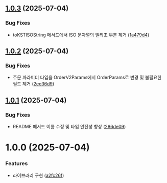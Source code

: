 ## [1.0.3](https://github.com/uiovasot/bithumb.ts/compare/v1.0.2...v1.0.3) (2025-07-04)


### Bug Fixes

* toKSTISOString 메서드에서 ISO 문자열의 밀리초 부분 제거 ([1a479d4](https://github.com/uiovasot/bithumb.ts/commit/1a479d4e879c7e70d763dd5d8164a16f41f8642c))

## [1.0.2](https://github.com/uiovasot/bithumb.ts/compare/v1.0.1...v1.0.2) (2025-07-04)


### Bug Fixes

* 주문 파라미터 타입을 OrderV2Params에서 OrderParams로 변경 및 불필요한 필드 제거 ([2ee36d9](https://github.com/uiovasot/bithumb.ts/commit/2ee36d93847d67efed7aeb1ffd1b40e48530ca80))

## [1.0.1](https://github.com/uiovasot/bithumb.ts/compare/v1.0.0...v1.0.1) (2025-07-04)


### Bug Fixes

* README 메서드 이름 수정 및 타입 안전성 향상 ([286de09](https://github.com/uiovasot/bithumb.ts/commit/286de099541a5a0b2e0286d9decd61b62adade22))

# 1.0.0 (2025-07-04)


### Features

* 라이브러리 구현 ([a2fc26f](https://github.com/uiovasot/bithumb.ts/commit/a2fc26fe0b37bd57f2a7c1ab1972bc77f880bcb1))
